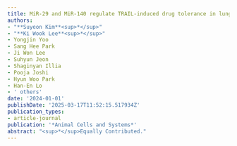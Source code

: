 ```yaml
---
title: MiR-29 and MiR-140 regulate TRAIL-induced drug tolerance in lung cancer
authors:
- "**Suyeon Kim**<sup>*</sup>"
- "**Ki Wook Lee**<sup>*</sup>"
- Yongjin Yoo
- Sang Hee Park
- Ji Won Lee
- Suhyun Jeon
- Shaginyan Illia
- Pooja Joshi
- Hyun Woo Park
- Han-En Lo
- ' others'
date: '2024-01-01'
publishDate: '2025-03-17T11:52:15.517934Z'
publication_types:
- article-journal
publication: '*Animal Cells and Systems*'
abstract: "<sup>*</sup>Equally Contributed."
---
```

